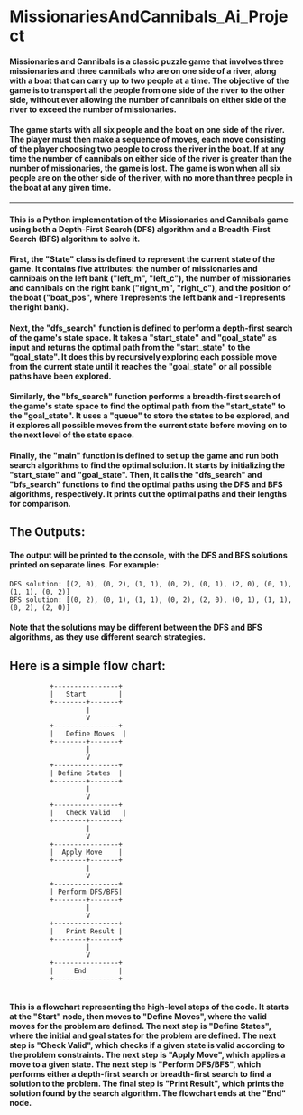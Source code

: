 # MissionariesAndCannibals_Ai_Project
#### Missionaries and Cannibals is a classic puzzle game that involves three missionaries and three cannibals who are on one side of a river, along with a boat that can carry up to two people at a time. The objective of the game is to transport all the people from one side of the river to the other side, without ever allowing the number of cannibals on either side of the river to exceed the number of missionaries.

#### The game starts with all six people and the boat on one side of the river. The player must then make a sequence of moves, each move consisting of the player choosing two people to cross the river in the boat. If at any time the number of cannibals on either side of the river is greater than the number of missionaries, the game is lost. The game is won when all six people are on the other side of the river, with no more than three people in the boat at any given time.



--------------------
#### This is a Python implementation of the Missionaries and Cannibals game using both a Depth-First Search (DFS) algorithm and a Breadth-First Search (BFS) algorithm to solve it.

#### First, the "State" class is defined to represent the current state of the game. It contains five attributes: the number of missionaries and cannibals on the left bank ("left_m", "left_c"), the number of missionaries and cannibals on the right bank ("right_m", "right_c"), and the position of the boat ("boat_pos", where 1 represents the left bank and -1 represents the right bank).

#### Next, the "dfs_search" function is defined to perform a depth-first search of the game's state space. It takes a "start_state" and "goal_state" as input and returns the optimal path from the "start_state" to the "goal_state". It does this by recursively exploring each possible move from the current state until it reaches the "goal_state" or all possible paths have been explored.

#### Similarly, the "bfs_search" function performs a breadth-first search of the game's state space to find the optimal path from the "start_state" to the "goal_state". It uses a "queue" to store the states to be explored, and it explores all possible moves from the current state before moving on to the next level of the state space.

#### Finally, the "main" function is defined to set up the game and run both search algorithms to find the optimal solution. It starts by initializing the "start_state" and "goal_state". Then, it calls the "dfs_search" and "bfs_search" functions to find the optimal paths using the DFS and BFS algorithms, respectively. It prints out the optimal paths and their lengths for comparison.


## The Outputs:

#### The output will be printed to the console, with the DFS and BFS solutions printed on separate lines. For example:
```
DFS solution: [(2, 0), (0, 2), (1, 1), (0, 2), (0, 1), (2, 0), (0, 1), (1, 1), (0, 2)]
BFS solution: [(0, 2), (0, 1), (1, 1), (0, 2), (2, 0), (0, 1), (1, 1), (0, 2), (2, 0)]

```
#### Note that the solutions may be different between the DFS and BFS algorithms, as they use different search strategies.

## Here is a simple flow chart:

```
          +----------------+
          |   Start        |
          +--------+-------+
                   |
                   V
          +----------------+
          |   Define Moves  |
          +--------+-------+
                   |
                   V
          +----------------+
          | Define States  |
          +--------+-------+
                   |
                   V
          +----------------+
          |   Check Valid   |
          +--------+-------+
                   |
                   V
          +----------------+
          |  Apply Move    |
          +--------+-------+
                   |
                   V
          +----------------+
          | Perform DFS/BFS|
          +--------+-------+
                   |
                   V
          +----------------+
          |   Print Result |
          +--------+-------+
                   |
                   V
          +----------------+
          |     End        |
          +----------------+


```

#### This is a flowchart representing the high-level steps of the code. It starts at the "Start" node, then moves to "Define Moves", where the valid moves for the problem are defined. The next step is "Define States", where the initial and goal states for the problem are defined. The next step is "Check Valid", which checks if a given state is valid according to the problem constraints. The next step is "Apply Move", which applies a move to a given state. The next step is "Perform DFS/BFS", which performs either a depth-first search or breadth-first search to find a solution to the problem. The final step is "Print Result", which prints the solution found by the search algorithm. The flowchart ends at the "End" node.
